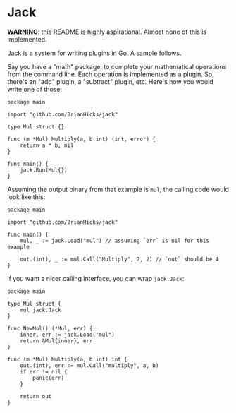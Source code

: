 # Jack

**WARNING**: this README is highly aspirational. Almost none of this is
implemented.

Jack is a system for writing plugins in Go. A sample follows.

Say you have a "math" package, to complete your mathematical operations from the
command line. Each operation is implemented as a plugin. So, there's an "add"
plugin, a "subtract" plugin, etc. Here's how you would write one of those:

```
package main

import "github.com/BrianHicks/jack"

type Mul struct {}

func (m *Mul) Multiply(a, b int) (int, error) {
    return a * b, nil
}

func main() {
    jack.Run(Mul{})
}
```

Assuming the output binary from that example is `mul`, the calling code would
look like this:

```
package main

import "github.com/BrianHicks/jack"

func main() {
    mul, _ := jack.Load("mul") // assuming `err` is nil for this example

    out.(int), _ := mul.Call("Multiply", 2, 2) // `out` should be 4
}
```

if you want a nicer calling interface, you can wrap `jack.Jack`:

```
package main

type Mul struct {
    mul jack.Jack
}

func NewMul() (*Mul, err) {
    inner, err := jack.Load("mul")
    return &Mul{inner}, err
}

func (m *Mul) Multiply(a, b int) int {
    out.(int), err := mul.Call("multiply", a, b)
    if err != nil {
        panic(err)
    }

    return out
}
```
